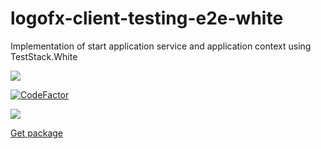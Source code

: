 # logofx-client-testing-e2e-white
Implementation of start application service and application context using TestStack.White

<img src=https://ci.appveyor.com/api/projects/status/github/logofx/logofx-client-testing-e2e-white>

[![CodeFactor](https://www.codefactor.io/repository/github/logofx/logofx-client-testing-e2e-white/badge)](https://www.codefactor.io/repository/github/logofx/logofx-client-testing-e2e-white)

<img src=https://img.shields.io/nuget/dt/LogoFX.Client.Testing.EndToEnd.White>

[Get package](https://www.nuget.org/packages/LogoFX.Client.Testing.EndToEnd.White)
